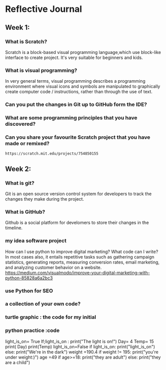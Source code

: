 # Reflective Journal


## Week 1:

### What is Scratch?

Scratch is a block-based visual programming language,which use block-like interface to create project. It's very suitable for beginners and kids.

### What is visual programming?
In very general terms, visual programming describes a programming environment where visual icons and symbols are manipulated to graphically create computer code / instructions, rather than through the use of text. 
### Can you put the changes in Git up to GitHub form the IDE?


### What are some programming principles that you have discovered?

### Can you share your favourite Scratch project that you have made or remixed?
    https://scratch.mit.edu/projects/754850155
    
## Week 2:

### What is git?
Git is an open source version control system for developers to track the changes they make during the project.

### What is GitHub?
Github is a social platform for develomers to store their changes in the timeline.
### my idea software project
How can I use python to improve digital marketing? What code can I write?
In most cases also, it entails repetitive tasks such as gathering campaign statistics, generating reports, measuring conversion rates, email marketing, and analyzing customer behavior on a website. https://medium.com/visualmodo/improve-your-digital-marketing-with-python-85828a6a2bc3
### use Python for SEO
### a collection of your own code?
### turtle graphic : the code for my initial 
### python practice :code 
light_is_on= True
If;light_is_on : print("The light is on!")
Day= 4
Temp= 15
print( Day)
print(Temp)
light_is_on=False
if light_is_on:
   print("light_is_on")
else:
   print("We're in the dark")
weight =190.4
if weight != 195:
    print("you're under weight:)")
age =49
if age>=18:
   print("they are adult")
else:
    print("they are a child")
